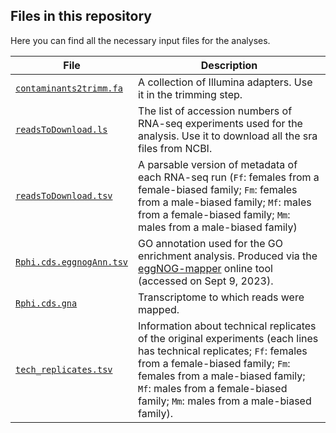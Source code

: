 ## Files in this repository

Here you can find all the necessary input files for the analyses.

| File | Description |
| --- | --- |
| [<code>contaminants2trimm.fa</code>](contaminants2trimm.fa) | A collection of Illumina adapters. Use it in the trimming step. |
| [<code>readsToDownload.ls</code>](readsToDownload.ls) | The list of accession numbers of RNA-seq experiments used for the analysis. Use it to download all the sra files from NCBI. |
| [<code>readsToDownload.tsv</code>](readsToDownload.tsv) | A parsable version of metadata of each RNA-seq run (<code>Ff</code>: females from a female-biased family; <code>Fm</code>: females from a male-biased family; <code>Mf</code>: males from a female-biased family; <code>Mm</code>: males from a male-biased family) |
| [<code>Rphi.cds.eggnogAnn.tsv</code>](Rphi.cds.eggnogAnn.tsv) | GO annotation used for the GO enrichment analysis. Produced via the [eggNOG-mapper](http://eggnog-mapper.embl.de/) online tool (accessed on Sept 9, 2023). |
| [<code>Rphi.cds.gna</code>](Rphi.cds.fna) | Transcriptome to which reads were mapped. |
| [<code>tech_replicates.tsv</code>](tech_replicates.tsv) | Information about technical replicates of the original experiments (each lines has technical replicates; <code>Ff</code>: females from a female-biased family; <code>Fm</code>: females from a male-biased family; <code>Mf</code>: males from a female-biased family; <code>Mm</code>: males from a male-biased family). |